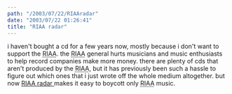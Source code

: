 ```yaml
---
path: "/2003/07/22/RIAAradar" 
date: "2003/07/22 01:26:41" 
title: "RIAA radar" 
---
```

<p>i haven't bought a cd for a few years now, mostly because i don't want to support the <abbr title="Recording Industry Association of America">RIAA</abbr>. the <abbr title="Recording Industry Association of America">RIAA</abbr> general hurts musicians and music enthusiasts to help record companies make more money. there are plenty of cds that aren't produced by the <abbr title="Recording Industry Association of America">RIAA</abbr>, but it has previously been such a hassle to figure out which ones that i just wrote off the whole medium altogether. but now <a href="http://www.magnetbox.com/riaa/">RIAA radar </a> makes it easy to boycott only <abbr title="Recording Industry Association of America">RIAA</abbr> music.</p>